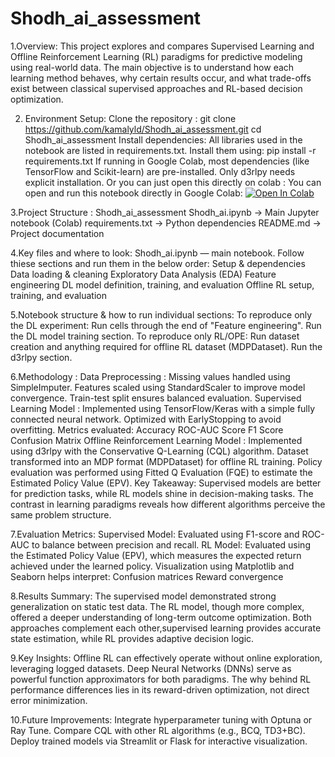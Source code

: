 # Shodh_ai_assessment

1.Overview:
 This project explores and compares Supervised Learning and Offline Reinforcement Learning (RL) paradigms for predictive modeling using real-world data.
 The main objective is to understand how each learning method behaves, why certain results occur, and what trade-offs exist between classical supervised approaches  and RL-based decision optimization.

2. Environment Setup:
 Clone the repository :
  git clone https://github.com/kamalyld/Shodh_ai_assessment.git
  cd Shodh_ai_assessment
 Install dependencies:
  All libraries used in the notebook are listed in requirements.txt.
 Install them using:
  pip install -r requirements.txt
 If running in Google Colab, most dependencies (like TensorFlow and Scikit-learn) are pre-installed. Only d3rlpy needs explicit installation.
 Or you can just open this directly on colab :
  You can open and run this notebook directly in Google Colab:
  [![Open In Colab](https://colab.research.google.com/assets/colab-badge.svg)](https://colab.research.google.com/github/kamalyld/Shodh_ai_assessment/blob/main/Shodh_ai.ipynb)

3.Project Structure :
   Shodh_ai_assessment
    Shodh_ai.ipynb          -> Main Jupyter notebook (Colab)
    requirements.txt        -> Python dependencies
    README.md               -> Project documentation

4.Key files and where to look:
 Shodh_ai.ipynb — main notebook. Follow thiese sections and run them in the below order:
  Setup & dependencies
  Data loading & cleaning
  Exploratory Data Analysis (EDA)
  Feature engineering
  DL model definition, training, and evaluation
  Offline RL setup, training, and evaluation

5.Notebook structure & how to run individual sections:
 To reproduce only the DL experiment:
  Run cells through the end of "Feature engineering".
  Run the DL model training section.
 To reproduce only RL/OPE:
  Run dataset creation and anything required for offline RL dataset (MDPDataset).
  Run the d3rlpy section.
 
6.Methodology :
 Data Preprocessing :
  Missing values handled using SimpleImputer.
  Features scaled using StandardScaler to improve model convergence.
  Train-test split ensures balanced evaluation.
 Supervised Learning Model :
  Implemented using TensorFlow/Keras with a simple fully connected neural network.
  Optimized with EarlyStopping to avoid overfitting.
 Metrics evaluated:
  Accuracy
  ROC-AUC Score
  F1 Score
  Confusion Matrix
 Offline Reinforcement Learning Model :
  Implemented using d3rlpy with the Conservative Q-Learning (CQL) algorithm.
  Dataset transformed into an MDP format (MDPDataset) for offline RL training.
  Policy evaluation was performed using Fitted Q Evaluation (FQE) to estimate the Estimated Policy Value (EPV).
 Key Takeaway:
  Supervised models are better for prediction tasks, while RL models shine in decision-making tasks.
  The contrast in learning paradigms reveals how different algorithms perceive the same problem structure.

7.Evaluation Metrics:
 Supervised Model:
  Evaluated using F1-score and ROC-AUC to balance between precision and recall.
 RL Model:
  Evaluated using the Estimated Policy Value (EPV), which measures the expected return achieved under the learned policy.
 Visualization using Matplotlib and Seaborn helps interpret:
  Confusion matrices
  Reward convergence

8.Results Summary:
 The supervised model demonstrated strong generalization on static test data.
 The RL model, though more complex, offered a deeper understanding of long-term outcome optimization.
 Both approaches complement each other,supervised learning provides accurate state estimation, while RL provides adaptive decision logic.

9.Key Insights:
 Offline RL can effectively operate without online exploration, leveraging logged datasets.
 Deep Neural Networks (DNNs) serve as powerful function approximators for both paradigms.
 The why behind RL performance differences lies in its reward-driven optimization, not direct error minimization.

10.Future Improvements:
 Integrate hyperparameter tuning with Optuna or Ray Tune.
 Compare CQL with other RL algorithms (e.g., BCQ, TD3+BC).
 Deploy trained models via Streamlit or Flask for interactive visualization.
